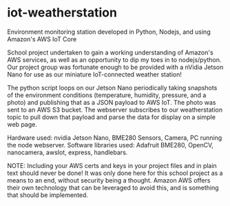 # iot-weatherstation
Environment monitoring station developed in Python, Nodejs, and using Amazon's AWS IoT Core

School project undertaken to gain a working understanding of Amazon's AWS services, as well as an opportunity to dip my toes in to nodejs/python.
Our project group was fortunate enough to be provided with a nVidia Jetson Nano for use as our miniature IoT-connected weather station!

The python script loops on our Jetson Nano periodically taking snapshots of the environment conditions (temperature, humidity, pressure, and a photo) and publishing that as a 
JSON payload to AWS IoT. The photo was sent to an AWS S3 bucket. The webserver subscribes to our weatherstation topic to pull down that payload and parse the data for display on a simple web page.

Hardware used: nvidia Jetson Nano, BME280 Sensors, Camera, PC running the node webserver.
Software libraries used: Adafruit BME280, OpenCV, nanocamera, awsIot, express, handlebars.

NOTE: Including your AWS certs and keys in your project files and in plain text should never be done! It was only done here for this school project as a means to an end, without
security being a thought. Amazon AWS offers their own technology that can be leveraged to avoid this, and is something that should be implemented.
